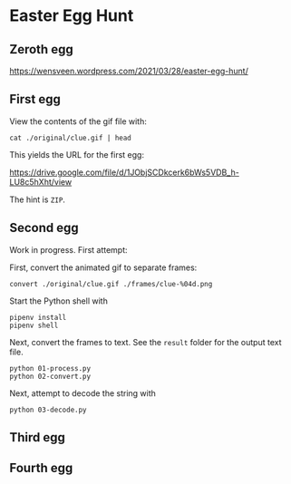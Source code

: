 # Easter Egg Hunt

## Zeroth egg

https://wensveen.wordpress.com/2021/03/28/easter-egg-hunt/

## First egg

View the contents of the gif file with:
```
cat ./original/clue.gif | head
```

This yields the URL for the first egg:

https://drive.google.com/file/d/1JObjSCDkcerk6bWs5VDB_h-LU8c5hXht/view

The hint is `ZIP`.

## Second egg

Work in progress. First attempt:

First, convert the animated gif to separate frames:
```
convert ./original/clue.gif ./frames/clue-%04d.png
```

Start the Python shell with
```
pipenv install
pipenv shell
```

Next, convert the frames to text. See the `result` folder for the output text file.
```
python 01-process.py
python 02-convert.py
```

Next, attempt to decode the string with 
```
python 03-decode.py
```

## Third egg


## Fourth egg
